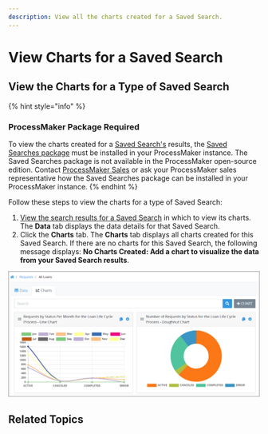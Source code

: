 ```yaml
---
description: View all the charts created for a Saved Search.
---
```


# View Charts for a Saved Search

## View the Charts for a Type of Saved Search

{% hint style="info" %}
### ProcessMaker Package Required

To view the charts created for a [Saved Search's](../what-is-a-saved-search.md) results, the [Saved Searches package](../../../package-development-distribution/package-a-connector/saved-searches-package.md) must be installed in your ProcessMaker instance. The Saved Searches package is not available in the ProcessMaker open-source edition. Contact [ProcessMaker Sales](mailto:sales@processmaker.com) or ask your ProcessMaker sales representative how the Saved Searches package can be installed in your ProcessMaker instance.
{% endhint %}

Follow these steps to view the charts for a type of Saved Search:

1. [View the search results for a Saved Search](../view-saved-searches-that-are-shared-with-you/view-search-results-for-a-saved-search.md) in which to view its charts. The **Data** tab displays the data details for that Saved Search.
2. Click the **Charts** tab. The **Charts** tab displays all charts created for this Saved Search. If there are no charts for this Saved Search, the following message displays: **No Charts Created: Add a chart to visualize the data from your Saved Search results**.

![Saved Search results for Requests of the &quot;All Loans&quot; Process showing charts](../../../.gitbook/assets/request-type-charts-tab-saved-search-package.png)

## Related Topics



